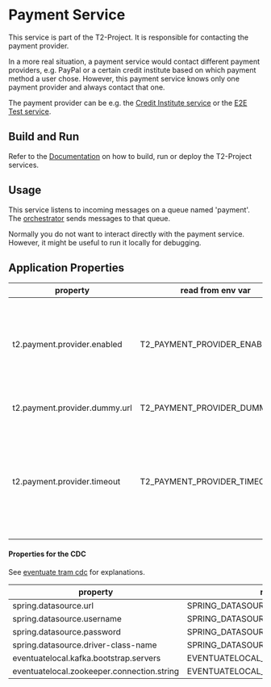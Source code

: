 # Payment Service

This service is part of the T2-Project.
It is responsible for contacting the payment provider.

In a more real situation, a payment service would contact different payment providers, e.g. PayPal or a certain credit institute based on which payment method a user chose.
However, this payment service knows only one payment provider and always contact that one.

The payment provider can be e.g. the [Credit Institute service](https://github.com/t2-project/creditinstitute) or the [E2E Test service](https://github.com/t2-project/e2etest).

## Build and Run

Refer to the [Documentation](https://t2-documentation.readthedocs.io/en/latest/microservices/deploy.html) on how to build, run or deploy the T2-Project services.

## Usage

This service listens to incoming messages on a queue named 'payment'.
The [orchestrator](https://github.com/t2-project/orchestrator) sends messages to that queue.

Normally you do not want to interact directly with the payment service.
However, it might be useful to run it locally for debugging.

## Application Properties

| property | read from env var | description |
| -------- | ----------------- | ----------- |
| t2.payment.provider.enabled | T2_PAYMENT_PROVIDER_ENABLED | boolean value, defaults to true. if false, no connection to payment provider is made. |
| t2.payment.provider.dummy.url | T2_PAYMENT_PROVIDER_DUMMY_URL | url of the payment provider. |
| t2.payment.provider.timeout | T2_PAYMENT_PROVIDER_TIMEOUT | timeout in seconds. the payment service waits this long for an reply from the payment provider. |

#### Properties for the CDC

See [eventuate tram cdc](https://eventuate.io/docs/manual/eventuate-tram/latest/getting-started-eventuate-tram.html) for explanations.

| property | read from env var |
| -------- | ----------------- |
| spring.datasource.url | SPRING_DATASOURCE_URL |
| spring.datasource.username | SPRING_DATASOURCE_USERNAME |
| spring.datasource.password | SPRING_DATASOURCE_PASSWORD |
| spring.datasource.driver-class-name | SPRING_DATASOURCE_DRIVER_CLASS_NAME |
| eventuatelocal.kafka.bootstrap.servers | EVENTUATELOCAL_KAFKA_BOOTSTRAP_SERVERS |
| eventuatelocal.zookeeper.connection.string | EVENTUATELOCAL_ZOOKEEPER_CONNECTION_STRING |
